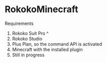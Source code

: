 # RokokoMinecraft

Requirements
1. Rokoko Suit Pro ^
2. Rokoko Studio
3. Plus Plan, so the command API is activated
4. Minecraft with the installed plugin
5. Still in progress 
